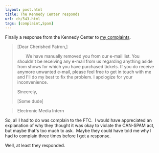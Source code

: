 ```yaml
---
layout: post.html
title: The Kennedy Center responds
url: ch/543.html
tags: [complaint,Spam]
---
```

Finally a response from the Kennedy Center to [my complaints](?p=538). 

> [Dear Cherished Patron,]
> 
>        We have manually removed you from our e-mail list. You shouldn't be receiving any e-mail from us regarding anything aside from shows for which you have purchased tickets. If you do receive anymore unwanted e-mail, please feel free to get in touch with me and I'll do my best to fix the problem. I apologize for your inconvenience.
> 
> Sincerely,
> 
> [Some dude]

> Electronic Media Intern

So, all I had to do was complain to the FTC.  I would have appreciated an explanation of why they thought it was okay to violate the CAN-SPAM act, but maybe that's too much to ask.  Maybe they could have told me why I had to complain three times before I got a response. 

Well, at least they responded.
